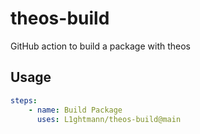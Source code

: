 # theos-build

GitHub action to build a package with theos

## Usage

```yaml
steps:
    - name: Build Package
      uses: L1ghtmann/theos-build@main
```

